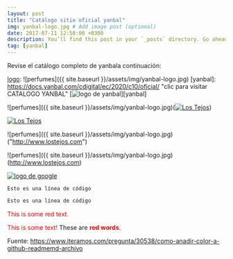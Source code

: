 ```yaml
---
layout: post
title: "Catálogo sitio oficial yanbal"
img: yanbal-logo.jpg # Add image post (optional)
date: 2017-07-11 12:50:00 +0300
description: You’ll find this post in your `_posts` directory. Go ahead and edit it and re-build the site to see your changes. # Add post description (optional)
tag: [yanbal]
---
```

Revise el catálogo completo de yanbala continuación:

[logo]: ![perfumes]({{ site.baseurl }}/assets/img/yanbal-logo.jpg)
[yanbal]: https://docs.yanbal.com/cdigital/ec/2020/c10/oficial/ "clic para visitar CATALOGO YANBAL"
[![logo de yanbal][logo]][yanbal]

![perfumes]({{ site.baseurl }}/assets/img/yanbal-logo.jpg)(<a title="Los Tejos" href="http://www.lostejos.com"><img src="yanbal-logo.jpg" alt="Los Tejos" /></a>)

<a title="Los Tejos" href="http://www.lostejos.com"><img src="yanbal-logo.jpg" alt="Los Tejos" /></a>

![perfumes]({{ site.baseurl }}/assets/img/yanbal-logo.jpg)("http://www.lostejos.com")

![perfumes]({{ site.baseurl }}/assets/img/yanbal-logo.jpg)(http://www.lostejos.com)


[logo]: http://www.google.com/images/logo.gif
[google]: http://www.google.com/ "clic para visitar Google.com"
[![logo de google][logo]][google]

`Esto es una línea de código
`

``` diff 
Esto es una línea de código 
```

<p style='color:red'>This is some red text.</p>
<font color="red">This is some text!</font>
These are <b style='color:red'>red words</b>.


Fuente: https://www.iteramos.com/pregunta/30538/como-anadir-color-a-github-readmemd-archivo
